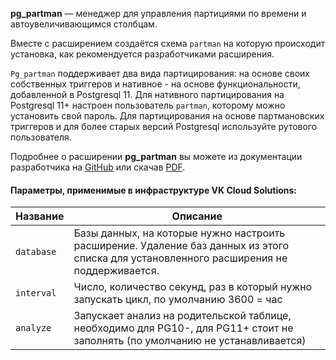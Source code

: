 **pg_partman** — менеджер для управления партициями по времени и автоувеличивающимся столбцам.

Вместе с расширением создаётся схема `partman` на которую происходит установка, как рекомендуется разработчиками расширения.

`Pg_partman` поддерживает два вида партицирования: на основе своих собственных триггеров и нативное - на основе функциональности, добавленной в Postgresql 11. Для нативного партицирования на Postgresql 11+ настроен пользователь `partman`, которому можно установить свой пароль. Для партицирования на основе партмановских триггеров и для более старых версий Postgresql используйте рутового пользователя.

Подробнее о расширении **pg_partman** вы можете из документации разработчика на [GitHub](https://github.com/pgpartman/pg_partman) или скачав [PDF](https://access.crunchydata.com/documentation/pg-partman/4.6.0/pdf/pg_partman.pdf).

#### Параметры, применимые в инфраструктуре VK Cloud Solutions:

|Название|Описание|
|---|---|
|`database`|Базы данных, на которые нужно настроить расширение. Удаление баз данных из этого списка для установленного расширения не поддерживается.|
|`interval`|Число, количество секунд, раз в который нужно запускать цикл, по умолчанию 3600 = час|
|`analyze`|Запускает анализ на родительской таблице, необходимо для PG10-, для PG11+ стоит не заполнять (по умолчанию не устанавливается)|
